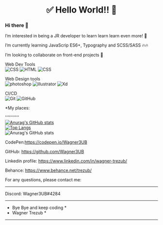 <h1 align="center"> 
	✅ Hello World!! 🚀
</h1>

### Hi there 👋

I’m interested in being a JR developer to learn learn learn even more! 🚀

I’m currently learning JavaScrip ES6+, Typography and SCSS/SASS 🔥🔥

I’m looking to collaborate on front-end projects 🤝

Web Dev Tools<br>
![CSS](https://img.shields.io/badge/-CSS-1572B6?&logo=css3&logoColor=FFFFFF) ![HTML](https://img.shields.io/badge/-HTML-E34F26?&logo=html5&logoColor=FFFFFF) ![CSS](https://img.shields.io/badge/JavaScript?labelColor=F7DF1E-Studying-cccccc?style=plastic&logo=javascript&logoColor=FFFFFF) 

Web Design tools<br>
![photoshop](https://img.shields.io/badge/-PS-31A8FF?&logo=adobephotoshop&logoColor=FFFFFF) ![illustrator](https://img.shields.io/badge/-Ai-FF9A00?&logo=adobeillustrator&logoColor=FFFFFF) ![Xd](https://img.shields.io/badge/-Xd-FF61F6?&logo=adobexd&logoColor=FFFFFF)

CI/CD<br>
![Git](https://img.shields.io/badge/-Git-0000ff?&logo=git&logoColor=FFFFFF) ![GitHub](https://img.shields.io/badge/-GitHub-181717?&logo=GitHub&logoColor=FFFFFF)

*My places:

'''''''''''<br>
[![Anurag's GitHub stats](https://github-readme-stats.vercel.app/api?username=wagner3UB&theme=radical)](https://github.com/anuraghazra/github-readme-stats)<br>
[![Top Langs](https://github-readme-stats.vercel.app/api/top-langs/?username=wagner3UB&langs_count=8&theme=radical)](https://github.com/anuraghazra/github-readme-stats)<br>
![Anurag's GitHub stats](https://github-readme-stats.vercel.app/api?username=wagner3UB&show_icons=true&theme=radical)



CodePen:https://codepen.io/Wagner3UB

GitHub: https://github.com/Wagner3UB

Linkedin profile: https://www.linkedin.com/in/wagner-trezub/

Behance: https://www.behance.net/trezub/

For any questions, please contact me:

---------------------------------------

Discord: Wagner3UB#4284

 ***************************
 * Bye Bye and keep coding *
 * Wagner Trezub           *
 ***************************
